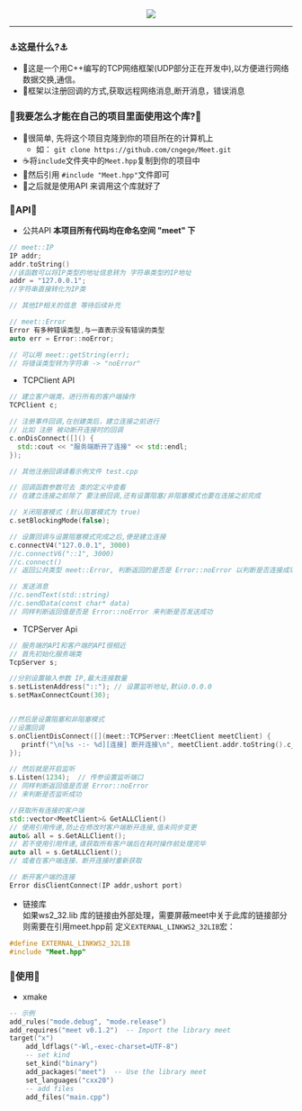 <div align=center>
  <img src="https://capsule-render.vercel.app/api?type=Waving&color=timeGradient&height=200&animation=fadeIn&section=header&text=山水有“相逢”&fontSize=60" />
</div>

---

### ⚓这是什么?⚓ ###

- 🥗这是一个用C++编写的TCP网络框架(UDP部分正在开发中),以方便进行网络数据交换,通信。
- 🥟框架以注册回调的方式,获取远程网络消息,断开消息，错误消息

### 🌭我要怎么才能在自己的项目里面使用这个库?🌭 ###

- 🍵很简单, 先将这个项目克隆到你的项目所在的计算机上
  - 如： `git clone https://github.com/cngege/Meet.git`
- ☕将`include`文件夹中的`Meet.hpp`复制到你的项目中
- 🍺然后引用 `#include "Meet.hpp"`文件即可
- 🍻之后就是使用API 来调用这个库就好了

### 🥽API🥽 ###

- 公共API **本项目所有代码均在命名空间 "meet" 下**


```cpp
// meet::IP
IP addr;
addr.toString()
//该函数可以将IP类型的地址信息转为 字符串类型的IP地址
addr = "127.0.0.1";
//字符串直接转化为IP类

// 其他IP相关的信息 等待后续补充

// meet::Error
Error 有多种错误类型,与一直表示没有错误的类型
auto err = Error::noError;

// 可以用 meet::getString(err);
// 将错误类型转为字符串 -> "noError"

```

- TCPClient API

```cpp
// 建立客户端类，进行所有的客户端操作
TCPClient c;

// 注册事件回调,在创建类后，建立连接之前进行
// 比如 注册 被动断开连接时的回调
c.onDisConnect([]() {
  std::cout << "服务端断开了连接" << std::endl;
});

// 其他注册回调请看示例文件 test.cpp

// 回调函数参数可去 类的定义中查看
// 在建立连接之前除了 要注册回调,还有设置阻塞/非阻塞模式也要在连接之前完成

// 关闭阻塞模式 (默认阻塞模式为 true)
c.setBlockingMode(false);

// 设置回调与设置阻塞模式完成之后,便是建立连接
c.connectV4("127.0.0.1", 3000)
//c.connectV6("::1", 3000)
//c.connect()
// 返回公共类型 meet::Error, 判断返回的是否是 Error::noError 以判断是否连接成功

// 发送消息
//c.sendText(std::string)
//c.sendData(const char* data)
// 同样判断返回值是否是 Error::noError 来判断是否发送成功

```

- TCPServer Api

```cpp
// 服务端的API和客户端的API很相近
// 首先初始化服务端类
TcpServer s;

//分别设置输入参数 IP,最大连接数量
s.setListenAddress("::"); // 设置监听地址,默认0.0.0.0
s.setMaxConnectCount(30);


//然后是设置阻塞和非阻塞模式
//设置回调
s.onClientDisConnect([](meet::TCPServer::MeetClient meetClient) {
   printf("\n[%s -:- %d][连接] 断开连接\n", meetClient.addr.toString().c_str(), meetClient.port);
});

// 然后就是开启监听
s.Listen(1234);  // 传参设置监听端口
// 同样判断返回值是否是 Error::noError
// 来判断是否监听成功

//获取所有连接的客户端
std::vector<MeetClient>& GetALLClient()
// 使用引用传递,防止在修改时客户端断开连接,值未同步变更
auto& all = s.GetALLClient();
// 若不使用引用传递,请获取所有客户端后在耗时操作前处理完毕
auto all = s.GetALLClient();
// 或者在客户端连接、断开连接时重新获取

// 断开客户端的连接
Error disClientConnect(IP addr,ushort port)

```

- 链接库  
如果ws2_32.lib 库的链接由外部处理，需要屏蔽meet中关于此库的链接部分  
则需要在引用meet.hpp前 定义`EXTERNAL_LINKWS2_32LIB`宏：  
```cpp
#define EXTERNAL_LINKWS2_32LIB
#include "Meet.hpp"
```

### 🪭使用🪭

- xmake

```lua
-- 示例
add_rules("mode.debug", "mode.release")
add_requires("meet v0.1.2")  -- Import the library meet
target("x")
    add_ldflags("-Wl,-exec-charset=UTF-8")
    -- set kind
    set_kind("binary")
	add_packages("meet")  -- Use the library meet
	set_languages("cxx20")
    -- add files
    add_files("main.cpp")
```
